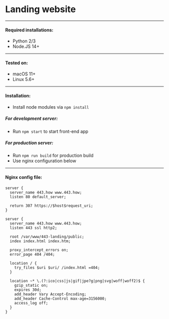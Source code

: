 # Landing website

---
#### Required installations:
- Python 2/3
- Node.JS 14+

---
#### Tested on:
- macOS 11+
- Linux 5.6+

---
#### Installation:
- Install node modules via `npm install`

##### For development server:
- Run `npm start` to start front-end app

##### For production server:
- Run `npm run build` for production build
- Use nginx configuration below

---
#### Nginx config file:
```nginx
server {
  server_name 443.how www.443.how;
  listen 80 default_server;

  return 307 https://$host$request_uri;
}

server {
  server_name 443.how www.443.how;
  listen 443 ssl http2;

  root /var/www/443-landing/public;
  index index.html index.htm;

  proxy_intercept_errors on;
  error_page 404 /404;

  location / {
    try_files $uri $uri/ /index.html =404;
  }

  location ~* \.(?:ico|css|js|gif|jpe?g|png|svg|woff|woff2)$ {
    gzip_static on;
    expires 30d;
    add_header Vary Accept-Encoding;
    add_header Cache-Control max-age=3156000;
    access_log off;
  }
}
```
